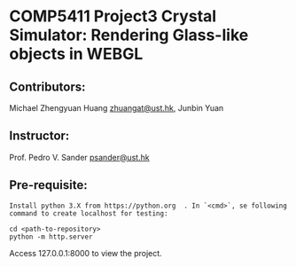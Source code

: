 COMP5411 Project3 Crystal Simulator: Rendering Glass-like objects in WEBGL
=========================================================
## Contributors: 
Michael Zhengyuan Huang <zhuangat@ust.hk>,
Junbin Yuan 
## Instructor: 
Prof. Pedro V. Sander <psander@ust.hk>
## Pre-requisite: 
    Install python 3.X from https://python.org  . In `<cmd>`, se following command to create localhost for testing:
```
cd <path-to-repository>
python -m http.server
```
Access 127.0.0.1:8000 to view the project.

